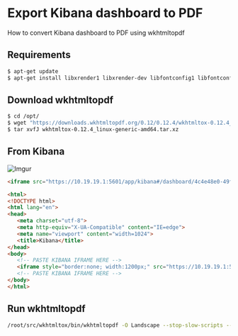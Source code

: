 # Export Kibana dashboard to PDF
How to convert Kibana dashboard to PDF using wkhtmltopdf

## Requirements
```bash
$ apt-get update
$ apt-get install libxrender1 libxrender-dev libfontconfig1 libfontconfig1-dev
```

## Download wkhtmltopdf
```bash
$ cd /opt/
$ wget "https://downloads.wkhtmltopdf.org/0.12/0.12.4/wkhtmltox-0.12.4_linux-generic-amd64.tar.xz"
$ tar xvfJ wkhtmltox-0.12.4_linux-generic-amd64.tar.xz
```

## From Kibana
![Imgur](http://i.imgur.com/uCvb0Yw.png)


```html
<iframe src="https://10.19.19.1:5601/app/kibana#/dashboard/4c4e48e0-49fa-11e7-829d-434826ef4a7e?embed=true&_g=(refreshInterval%3A(display%3AOff%2Cpause%3A!f%2Cvalue%3A0)%2Ctime%3A(from%3Anow%2Fd%2Cmode%3Aquick%2Cto%3Anow%2Fd))" height="600" width="800"></iframe>
```

```html
<html>
<!DOCTYPE html>
<html lang="en">
<head>
   <meta charset="utf-8">
   <meta http-equiv="X-UA-Compatible" content="IE=edge">
   <meta name="viewport" content="width=1024">
   <title>Kibana</title>
</head>
<body>
   <!-- PASTE KIBANA IFRAME HERE --> 
   <iframe style="border:none; width:1200px;" src="https://10.19.19.1:5601/app/kibana#/dashboard/4c4..."></iframe>
   <!-- PASTE KIBANA IFRAME HERE --> 
</body>
</html>
```

## Run wkhtmltopdf
```bash
/root/src/wkhtmltox/bin/wkhtmltopdf -O Landscape --stop-slow-scripts --javascript-delay 10000 "http://10.19.19.1:5601/goto/b4d6701f2d7388fc9acb32da3e4e0f01?embed=true" ./console.pdf
```
